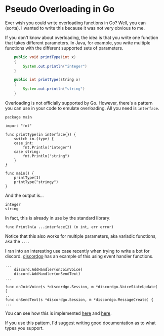 # Pseudo Overloading in Go
Ever wish you could write overloading functions in Go? Well, you can (sorta). I wanted to write this because it was not very obvious to me.

If you don't know about overloading, the idea is that you write one function that takes different parameters. In Java, for example, you write multiple functions with the different supported sets of parameters.

```java
    public void printType(int x)
    {
        System.out.println("integer")
    }

    public int printType(string x)
    {
        System.out.println("string")
    }
```

Overloading is not officially supported by Go. However, there's a pattern you can use in your code to emulate overloading. All you need is `interface`.

```golang
package main

import "fmt"

func printType(in interface{}) {
	switch in.(type) {
	case int:
		fmt.Println("integer")
	case string:
		fmt.Println("string")
	}
}

func main() {
	printType(1)
	printType("stringy")
}
```

And the output is...
```
integer
string
```

In fact, this is already in use by the standard library:

```golang
func Println(a ...interface{}) (n int, err error)
```

Notice that this also works for multiple parameters, aka variadic functions, aka the `...`.

I ran into an interesting use case recently when trying to write a bot for discord. [discordgo](https://github.com/bwmarrin/discordgo) has an example of this using event handler functions.

```golang
...
    discord.AddHandler(onJoinVoice)
    discord.AddHandler(onSendText)
...

func onJoinVoice(s *discordgo.Session, m *discordgo.VoiceStateUpdate) {
..
func onSendText(s *discordgo.Session, m *discordgo.MessageCreate) {
...
```

You can see how this is implemented [here](https://github.com/bwmarrin/discordgo/blob/v0.23.2/event.go#L120) and [here](https://github.com/bwmarrin/discordgo/blob/v0.23.2/eventhandlers.go#L916).

If you use this pattern, I'd suggest writing good documentation as to what types you support.

